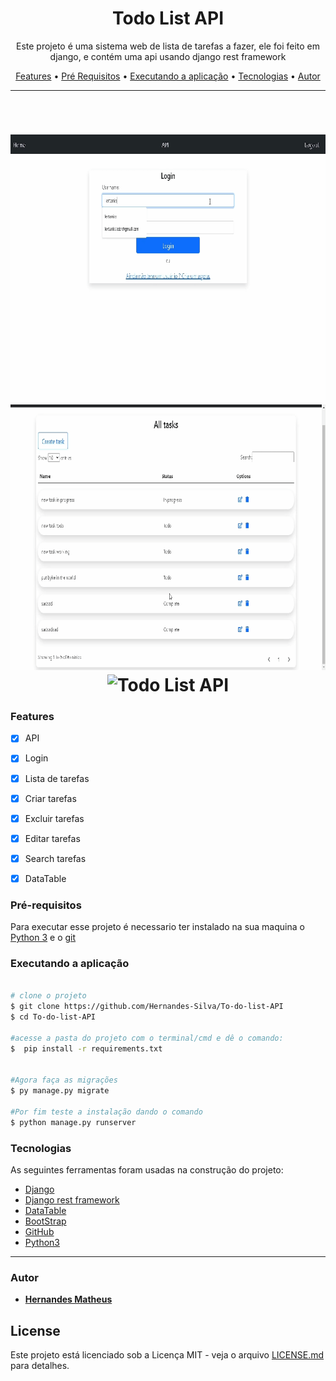 <h1 align="center">Todo List API</h1>

<p align="center">Este projeto é uma sistema web de lista de tarefas a fazer, ele foi feito em django, e contém uma api usando django rest framework</p>

<p align="center">
 <a href="#features">Features</a> •
 <a href="#pré-requisitos">Pré Requisitos</a> •
 <a href="#executando-a-aplicação">Executando a aplicação</a> •
 <a href="#tecnologias">Tecnologias</a> •
 <a href="#autor">Autor</a>
</p>

---

<br>


<h1 align="center">
  <img alt="Todo List login" title="Todo List APP" src="./github/login.gif" height="425" />
  <img alt="Todo List update and delete" title="Todo List update and delete" src="./github/update.gif" height="425" />
  <img alt="Todo List API" title="Todo List API" src="./github/api.gif" height="425" />

</h1>


### Features

- [x] API
- [x] Login
- [x] Lista de tarefas
- [x] Criar tarefas
- [x] Excluir tarefas
- [x] Editar tarefas
- [x] Search tarefas
- [x] DataTable


### Pré-requisitos

 Para executar esse projeto é necessario ter instalado na sua maquina o [Python 3](https://www.python.org/downloads/)
 e o [git](https://git-scm.com/)

### Executando a aplicação

```bash

# clone o projeto
$ git clone https://github.com/Hernandes-Silva/To-do-list-API
$ cd To-do-list-API

#acesse a pasta do projeto com o terminal/cmd e dê o comando:
$  pip install -r requirements.txt


#Agora faça as migrações
$ py manage.py migrate

#Por fim teste a instalação dando o comando
$ python manage.py runserver


```


### Tecnologias

As seguintes ferramentas foram usadas na construção do projeto:


- [Django](https://www.djangoproject.com/)
- [Django rest framework](https://www.django-rest-framework.org/)
- [DataTable](https://datatables.net/)
- [BootStrap](https://getbootstrap.com/docs/5.1/getting-started/introduction/)
- [GitHub](https://github.com/) 
- [Python3](https://www.python.org/downloads/)



---

### Autor
* [**Hernandes Matheus**](https://github.com/Hernandes-Silva)


## License

Este projeto está licenciado sob a Licença MIT - veja o arquivo [LICENSE.md](https://opensource.org/licenses/MIT) para detalhes.